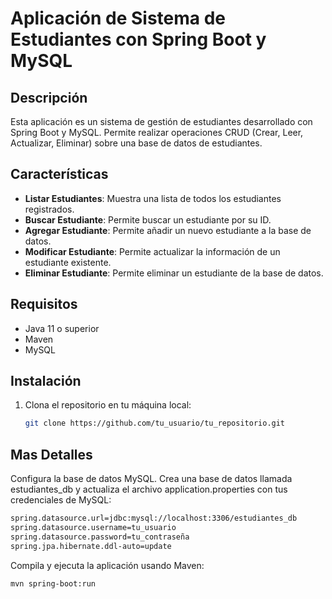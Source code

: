 # Aplicación de Sistema de Estudiantes con Spring Boot y MySQL

## Descripción
Esta aplicación es un sistema de gestión de estudiantes desarrollado con Spring Boot y MySQL. Permite realizar operaciones CRUD (Crear, Leer, Actualizar, Eliminar) sobre una base de datos de estudiantes. 

## Características
- **Listar Estudiantes**: Muestra una lista de todos los estudiantes registrados.
- **Buscar Estudiante**: Permite buscar un estudiante por su ID.
- **Agregar Estudiante**: Permite añadir un nuevo estudiante a la base de datos.
- **Modificar Estudiante**: Permite actualizar la información de un estudiante existente.
- **Eliminar Estudiante**: Permite eliminar un estudiante de la base de datos.

## Requisitos
- Java 11 o superior
- Maven
- MySQL

## Instalación
1. Clona el repositorio en tu máquina local:
   ```bash
   git clone https://github.com/tu_usuario/tu_repositorio.git

## Mas Detalles 
Configura la base de datos MySQL. Crea una base de datos llamada estudiantes_db y actualiza el archivo application.properties con tus credenciales de MySQL:
  ```bash
  spring.datasource.url=jdbc:mysql://localhost:3306/estudiantes_db
  spring.datasource.username=tu_usuario
  spring.datasource.password=tu_contraseña
  spring.jpa.hibernate.ddl-auto=update
  ```
Compila y ejecuta la aplicación usando Maven:
  ```bash
  mvn spring-boot:run



